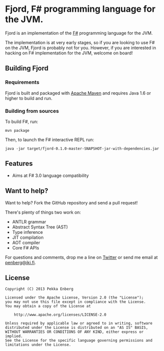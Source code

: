 # Fjord, F&#35; programming language for the JVM.

Fjord is an implementation of the [F#][F#] programming language for the JVM.

The implementation is at very early stages, so if you are looking to use F# on
the JVM, Fjord is probably not for you. However, if you are interested in
hacking on F# implementation for the JVM, welcome on board!

## Building Fjord

### Requirements

Fjord is built and packaged with [Apache Maven][Apache Maven] and requires Java
1.6 or higher to build and run.

### Building from sources

To build F#, run:

```
mvn package
```

Then, to launch the F# interactive REPL run:

```
java -jar target/fjord-0.1.0-master-SNAPSHOT-jar-with-dependencies.jar
```

## Features

* Aims at F# 3.0 language compatibility

## Want to help?

Want to help? Fork the GitHub repository and send a pull request!

There's plenty of things two work on:

* ANTLR grammar
* Abstract Syntax Tree (AST)
* Type inference
* JIT compilation
* AOT compiler
* Core F# APIs

For questions and comments, drop me a line on [Twitter] or send me email
at penberg@iki.fi.

## License

```
Copyright (C) 2013 Pekka Enberg

Licensed under the Apache License, Version 2.0 (the "License");
you may not use this file except in compliance with the License.
You may obtain a copy of the License at

    http://www.apache.org/licenses/LICENSE-2.0

Unless required by applicable law or agreed to in writing, software
distributed under the License is distributed on an "AS IS" BASIS,
WITHOUT WARRANTIES OR CONDITIONS OF ANY KIND, either express or implied.
See the License for the specific language governing permissions and
limitations under the License.
```

[Apache Maven]: http://maven.apache.org/
[F#]: http://fsharp.org/
[Twitter]: https://twitter.com/penberg
